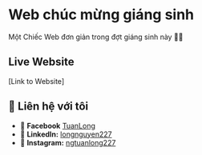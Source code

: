 # Web chúc mừng giáng sinh

Một Chiếc Web đơn giản trong đợt giáng sinh này 🎄🎄


## Live Website
[Link to Website]


## 🤝 Liên hệ với tôi
- 💬 **Facebook** [TuanLong](https://www.facebook.com/profile.php?id=100048434060041)
- 💼 **LinkedIn:** [longnguyen227](https://www.linkedin.com/in/longnguyen227/)
- 📸 **Instagram:** [ngtuanlong227](https://www.instagram.com/ngtuanlong227/)
